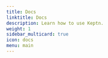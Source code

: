 ```yaml
---
title: Docs
linktitle: Docs
description: Learn how to use Keptn.
weight: 1
sidebar_multicard: true
icon: docs
menu: main
---
```

